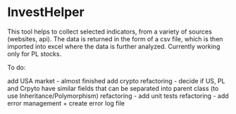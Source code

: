 # InvestHelper
This tool helps to collect selected indicators, from a variety of sources (websites, api). 
The data is returned in the form of a csv file, which is then imported into excel where the data is further analyzed. 
Currently working only for PL stocks.


To do:

add USA market - almost finished
add crypto
refactoring - decide if US, PL and Crpyto have similar fields that can be separated into parent class (to use Inheritance/Polymorphism)
refactoring - add unit tests
refactoring - add error management + create error log file

